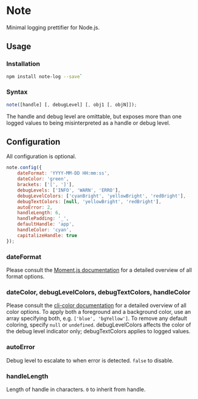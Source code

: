 # Note
Minimal logging prettifier for Node.js.

## Usage
### Installation
```sh
npm install note-log --save`
```

### Syntax
```javascript
note([handle] [, debugLevel] [, obj1 [, objN]]);
```
The handle and debug level are omittable, but exposes more than one logged values to being misinterpreted as a handle or debug level.

## Configuration
All configuration is optional.

```javascript
note.config({
    dateFormat: 'YYYY-MM-DD HH:mm:ss',
    dateColor: 'green',
    brackets: ['[', ']'],
    debugLevels: ['INFO', 'WARN', 'ERRO'],
    debugLevelColors: ['cyanBright', 'yellowBright', 'redBright'],
    debugTextColors: [null, 'yellowBright', 'redBright'],
    autoError: 2,
    handleLength: 6,
    handlePadding: '_',
    defaultHandle: 'app',
    handleColor: 'cyan',
    capitalizeHandle: true
});
```

### dateFormat
Please consult the [Moment.js documentation](http://momentjs.com/docs/#/displaying/format/) for a detailed overview of all format options.

### dateColor, debugLevelColors, debugTextColors, handleColor
Please consult the [cli-color documentation](https://github.com/medikoo/cli-color) for a detailed overview of all color options. To apply both a foreground and a background color, use an array specifying both, e.g. `['blue', 'bgYellow']`. To remove any default coloring, specify `null` or `undefined`. debugLevelColors affects the color of the debug level indicator only; debugTextColors applies to logged values.

### autoError
Debug level to escalate to when error is detected. `false` to disable.

### handleLength
Length of handle in characters. `0` to inherit from handle.
